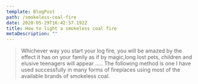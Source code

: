```yaml
---
template: BlogPost
path: /smokeless-coal-fire
date: 2020-05-29T16:42:57.192Z
title: How to light a smokeless coal fire
metaDescription: ""
---
```

> Whichever way you start your log  fire,  you will be amazed by the effect it has on your family as if by magic,long lost pets, children and elusive teenagers will appear ….. The following method is one I have used successfully in many forms of fireplaces using most of the available brands of smokeless coal.